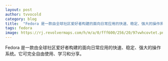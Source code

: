 ```yaml
---
layout: post
author: tvvocold
category: blog
title:  "Fedora 是一款由全球社区爱好者构建的面向日常应用的快速、稳定、强大的操作系统。它可完全自由使用、学习和分享。 "      
tags: fedora
image: https://rj.revolvermaps.com/h/m/a/0/fff600/256/20/97vwhcovtet.png
---
```


Fedora 是一款由全球社区爱好者构建的面向日常应用的快速、稳定、强大的操作系统。它可完全自由使用、学习和分享。 
